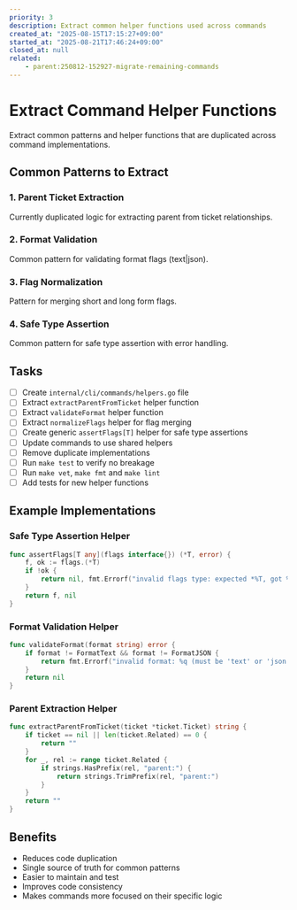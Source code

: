 ```yaml
---
priority: 3
description: Extract common helper functions used across commands
created_at: "2025-08-15T17:15:27+09:00"
started_at: "2025-08-21T17:46:24+09:00"
closed_at: null
related:
    - parent:250812-152927-migrate-remaining-commands
---
```


# Extract Command Helper Functions

Extract common patterns and helper functions that are duplicated across command implementations.

## Common Patterns to Extract

### 1. Parent Ticket Extraction
Currently duplicated logic for extracting parent from ticket relationships.

### 2. Format Validation
Common pattern for validating format flags (text|json).

### 3. Flag Normalization
Pattern for merging short and long form flags.

### 4. Safe Type Assertion
Common pattern for safe type assertion with error handling.

## Tasks

- [ ] Create `internal/cli/commands/helpers.go` file
- [ ] Extract `extractParentFromTicket` helper function
- [ ] Extract `validateFormat` helper function  
- [ ] Extract `normalizeFlags` helper for flag merging
- [ ] Create generic `assertFlags[T]` helper for safe type assertions
- [ ] Update commands to use shared helpers
- [ ] Remove duplicate implementations
- [ ] Run `make test` to verify no breakage
- [ ] Run `make vet`, `make fmt` and `make lint`
- [ ] Add tests for new helper functions

## Example Implementations

### Safe Type Assertion Helper
```go
func assertFlags[T any](flags interface{}) (*T, error) {
    f, ok := flags.(*T)
    if !ok {
        return nil, fmt.Errorf("invalid flags type: expected *%T, got %T", *new(T), flags)
    }
    return f, nil
}
```

### Format Validation Helper
```go
func validateFormat(format string) error {
    if format != FormatText && format != FormatJSON {
        return fmt.Errorf("invalid format: %q (must be 'text' or 'json')", format)
    }
    return nil
}
```

### Parent Extraction Helper
```go
func extractParentFromTicket(ticket *ticket.Ticket) string {
    if ticket == nil || len(ticket.Related) == 0 {
        return ""
    }
    for _, rel := range ticket.Related {
        if strings.HasPrefix(rel, "parent:") {
            return strings.TrimPrefix(rel, "parent:")
        }
    }
    return ""
}
```

## Benefits

- Reduces code duplication
- Single source of truth for common patterns
- Easier to maintain and test
- Improves code consistency
- Makes commands more focused on their specific logic